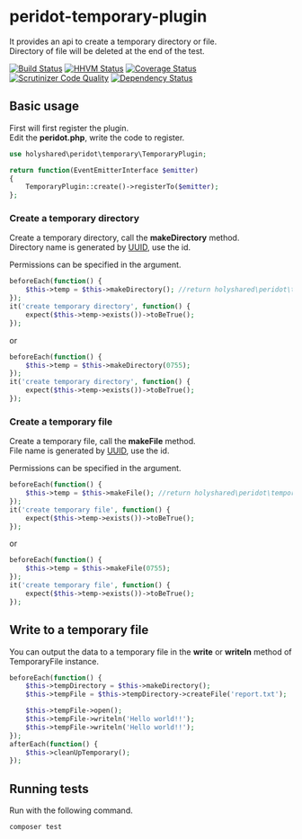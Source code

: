 peridot-temporary-plugin
========================================================

It provides an api to create a temporary directory or file.  
Directory of file will be deleted at the end of the test.


[![Build Status](https://travis-ci.org/holyshared/peridot-temporary-plugin.svg?branch=master)](https://travis-ci.org/holyshared/peridot-temporary-plugin)
[![HHVM Status](http://hhvm.h4cc.de/badge/holyshared/peridot-temporary-plugin.svg)](http://hhvm.h4cc.de/package/holyshared/peridot-temporary-plugin)
[![Coverage Status](https://coveralls.io/repos/holyshared/peridot-temporary-plugin/badge.svg?branch=master)](https://coveralls.io/r/holyshared/peridot-temporary-plugin?branch=master)
[![Scrutinizer Code Quality](https://scrutinizer-ci.com/g/holyshared/peridot-temporary-plugin/badges/quality-score.png?b=master)](https://scrutinizer-ci.com/g/holyshared/peridot-temporary-plugin/?branch=master)
[![Dependency Status](https://www.versioneye.com/user/projects/551fbda0971f781c4800034f/badge.svg?style=flat)](https://www.versioneye.com/user/projects/551fbda0971f781c4800034f)

Basic usage
--------------------------------------------------------

First will first register the plugin.  
Edit the **peridot.php**, write the code to register.

```php
use holyshared\peridot\temporary\TemporaryPlugin;

return function(EventEmitterInterface $emitter)
{
    TemporaryPlugin::create()->registerTo($emitter);
};
```

### Create a temporary directory

Create a temporary directory, call the **makeDirectory** method.  
Directory name is generated by [UUID](http://tools.ietf.org/html/rfc4122.html), use the id.

Permissions can be specified in the argument.


```php
beforeEach(function() {
    $this->temp = $this->makeDirectory(); //return holyshared\peridot\temporary\TemporaryDirectory instance
});
it('create temporary directory', function() {
    expect($this->temp->exists())->toBeTrue();
});
```

or

```php
beforeEach(function() {
    $this->temp = $this->makeDirectory(0755);
});
it('create temporary directory', function() {
    expect($this->temp->exists())->toBeTrue();
});
```



### Create a temporary file

Create a temporary file, call the **makeFile** method.  
File name is generated by [UUID](http://tools.ietf.org/html/rfc4122.html), use the id.

Permissions can be specified in the argument.

```php
beforeEach(function() {
    $this->temp = $this->makeFile(); //return holyshared\peridot\temporary\TemporaryFile instance
});
it('create temporary file', function() {
    expect($this->temp->exists())->toBeTrue();
});
```

or

```php
beforeEach(function() {
    $this->temp = $this->makeFile(0755);
});
it('create temporary file', function() {
    expect($this->temp->exists())->toBeTrue();
});
```

Write to a temporary file
--------------------------------------------------------

You can output the data to a temporary file in the **write** or **writeln** method of TemporaryFile instance.

```php
beforeEach(function() {
    $this->tempDirectory = $this->makeDirectory();
    $this->tempFile = $this->tempDirectory->createFile('report.txt');

    $this->tempFile->open();
    $this->tempFile->writeln('Hello world!!');
    $this->tempFile->writeln('Hello world!!');
});
afterEach(function() {
    $this->cleanUpTemporary();
});
```

Running tests
--------------------------------------------------------

Run with the following command.

	composer test

